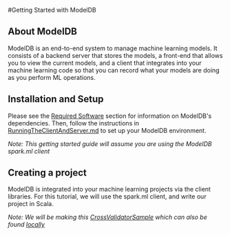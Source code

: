 #Getting Started with ModelDB

## About ModelDB

ModelDB is an end-to-end system to manage machine learning models. It consists of a backend server that stores the models,
a front-end that allows you to view the current models, and a client that integrates into your machine learning code so that you 
can record what your models are doing as you perform ML operations.

## Installation and Setup

Please see the [Required Software](../RequiredSoftware.md) section for information on ModelDB's dependencies.
Then, follow the instructions in [RunningTheClientAndServer.md](../RunningTheClientAndServer.md) to set up your ModelDB
environment.

*Note: This getting started guide will assume you are using the ModelDB spark.ml client*

## Creating a project

ModelDB is integrated into your machine learning projects via the client libraries. For this tutorial, we will use
the spark.ml client, and write our project in Scala.

*Note: We will be making this [CrossValidatorSample](https://github.com/mitdbg/modeldb/blob/master/client/scala/libs/spark.ml/src/main/scala-2.11/edu/mit/csail/db/ml/modeldb/sample/CrossValidatorSample.scala)
which can also be found [locally](../../client/scala/libs/spark.ml/src/main/scala-2.11/edu/mit/csail/db/ml/modeldb/sample/CrossValidatorSample.scala)*

